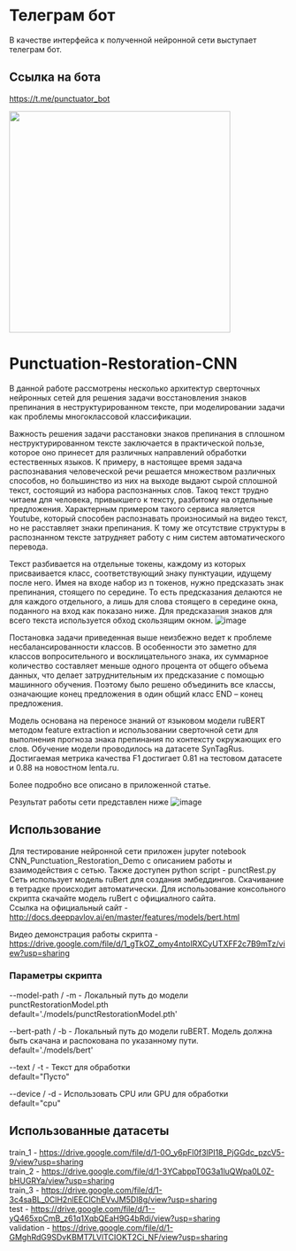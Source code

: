 # Телеграм бот
В качестве интерфейса к полученной нейронной сети выступает телеграм бот. 
## Cсылка на бота
https://t.me/punctuator_bot

<img src="https://user-images.githubusercontent.com/56964428/199641257-22118057-6635-4029-ba5a-39733fb89551.jpg" width="400">

# Punctuation-Restoration-CNN
В данной работе рассмотрены несколько архитектур сверточных нейронных сетей для решения задачи восстановления знаков препинания в неструктурированном тексте, при моделировании задачи как проблемы многоклассовой классификации.

Важность решения задачи расстановки знаков препинания в сплошном неструктурированном тексте заключается в практической пользе, которое оно принесет для различных направлений обработки естественных языков. К примеру, в настоящее время задача распознавания человеческой речи решается множеством различных способов, но большинство из них на выходе выдают сырой сплошной текст, состоящий из набора распознанных слов. Такоq текст трудно читаем для человека, привыкшего к тексту, разбитому на отдельные предложения. Характерным примером такого сервиса является Youtube, который способен распознавать произносимый на видео текст, но не расставляет знаки препинания. К тому же отсутствие структуры в распознанном тексте затрудняет работу с ним систем автоматического перевода. 

Текст разбивается на отдельные токены, каждому из которых присваивается класс, соответствующий знаку пунктуации, идущему после него. Имея на входе набор из n токенов, нужно предсказать знак препинания, стоящего по середине. То есть предсказания делаются не для каждого отдельного, а лишь для слова стоящего в середине окна, поданного на вход как показано ниже. Для предсказания знаков для всего текста используется обход скользящим окном.
![image](https://user-images.githubusercontent.com/56964428/175308544-5a9fe76a-6828-4a82-87e1-8d822f9897d2.png)

Постановка задачи приведенная выше неизбежно ведет к проблеме несбалансированности классов. В особенности это заметно для классов вопросительного и восклицательного знака, их суммарное количество составляет меньше одного процента от общего объема данных, что делает затруднительным их предсказание с помощью машинного обучения. Поэтому было решено объединить все классы, означающие конец предложения в один общий класс END – конец предложения.

Модель основана на переносе знаний от языковом модели ruBERT методом feature extraction и использовании сверточной сети для выполнения прогноза знака препинания по контексту окружающих его слов. Обучение модели проводилось на датасете SynTagRus. Достигаемая метрика качества F1 достигает 0.81 на тестовом датасете и 0.88 на новостном lenta.ru.  
  
Более подробно все описано в приложенной статье.

Результат работы сети представлен ниже
![image](https://user-images.githubusercontent.com/56964428/175309137-6fc726ba-0149-4ab0-b47f-220451d99f74.png)

## Использование
Для тестирование нейронной сети приложен jupyter notebook CNN_Punctuation_Restoration_Demo с описанием работы и взаимодействия с сетью.
Также доступен python script - punctRest.py
Сеть использует модель ruBert для создания эмбеддингов. Скачивание в тетрадке происходит автоматически. 
Для использование консольного скрипта скачайте модель ruBert с официалного сайта.  
Ссылка на официальный сайт - http://docs.deeppavlov.ai/en/master/features/models/bert.html  
  
Видео демонстрация работы скрипта - https://drive.google.com/file/d/1_gTkOZ_omy4ntoIRXCyUTXFF2c7B9mTz/view?usp=sharing

### Параметры скрипта
--model-path / -m - Локальный путь до модели punctRestorationModel.pth   
default='./models/punctRestorationModel.pth'  

--bert-path / -b - Локальный путь до модели ruBERT. Модель должна быть скачана и распокована по указанному пути.   
default='./models/bert'  

--text / -t - Текст для обработки  
default="Пусто"   

--device / -d - Использовать CPU или GPU для обработки  
default="cpu"  


## Использованные датасеты
train_1 - https://drive.google.com/file/d/1-0O_y6pFl0f3lPI18_PjGGdc_pzcV5-9/view?usp=sharing  
train_2 - https://drive.google.com/file/d/1-3YCabppT0G3a1luQWpa0L0Z-bHUGRYa/view?usp=sharing  
train_3 - https://drive.google.com/file/d/1-3c4saBL_0ClH2nlEEClChEVvJM5Dl8g/view?usp=sharing  
test - https://drive.google.com/file/d/1--yQ465xpCmB_z61q1XqbQEaH9G4bRdi/view?usp=sharing  
validation - https://drive.google.com/file/d/1-GMghRdG9SDvKBMT7LVlTCIOKT2Ci_NF/view?usp=sharing
